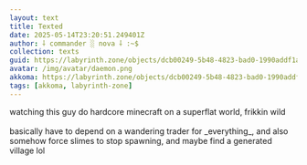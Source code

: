 ```yaml
---
layout: text
title: Texted
date: 2025-05-14T23:20:51.249401Z
author: ⸸ commander ░ nova ⸸ :~$
collection: texts
guid: https://labyrinth.zone/objects/dcb00249-5b48-4823-bad0-1990addf1ae5
avatar: /img/avatar/daemon.png
akkoma: https://labyrinth.zone/objects/dcb00249-5b48-4823-bad0-1990addf1ae5
tags: [akkoma, labyrinth-zone]
---
```


<p>watching this guy do hardcore minecraft on a superflat world, frikkin wild<br><br>basically have to depend on a wandering trader for _everything_, and also somehow force slimes to stop spawning, and maybe find a generated village lol</p>